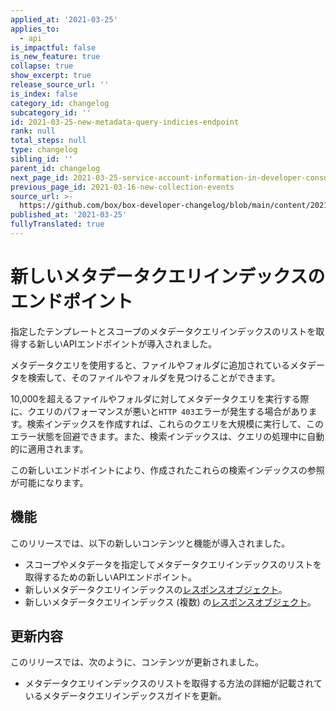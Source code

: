```yaml
---
applied_at: '2021-03-25'
applies_to:
  - api
is_impactful: false
is_new_feature: true
collapse: true
show_excerpt: true
release_source_url: ''
is_index: false
category_id: changelog
subcategory_id: ''
id: 2021-03-25-new-metadata-query-indicies-endpoint
rank: null
total_steps: null
type: changelog
sibling_id: ''
parent_id: changelog
next_page_id: 2021-03-25-service-account-information-in-developer-console
previous_page_id: 2021-03-16-new-collection-events
source_url: >-
  https://github.com/box/box-developer-changelog/blob/main/content/2021/03-25-new-metadata-query-indicies-endpoint.md
published_at: '2021-03-25'
fullyTranslated: true
---
```

# 新しいメタデータクエリインデックスのエンドポイント

指定したテンプレートとスコープのメタデータクエリインデックスのリストを取得する新しいAPIエンドポイントが導入されました。

<!-- more -->

メタデータクエリを使用すると、ファイルやフォルダに追加されているメタデータを検索して、そのファイルやフォルダを見つけることができます。

10,000を超えるファイルやフォルダに対してメタデータクエリを実行する際に、クエリのパフォーマンスが悪いと`HTTP 403`エラーが発生する場合があります。検索インデックスを作成すれば、これらのクエリを大規模に実行して、このエラー状態を回避できます。また、検索インデックスは、クエリの処理中に自動的に適用されます。

この新しいエンドポイントにより、作成されたこれらの検索インデックスの参照が可能になります。

## 機能

このリリースでは、以下の新しいコンテンツと機能が導入されました。

* スコープやメタデータを指定してメタデータクエリインデックスのリストを取得するための新しいAPIエンドポイント。
* 新しいメタデータクエリインデックスの[レスポンスオブジェクト][mdq-index-response]。
* 新しいメタデータクエリインデックス (複数) の[レスポンスオブジェクト][mdq-indices-response]。

## 更新内容

このリリースでは、次のように、コンテンツが更新されました。

* メタデータクエリインデックスのリストを取得する方法の詳細が記載されているメタデータクエリインデックスガイドを更新。 

[mdq-indices-response]: https://developer.box.com/reference/resources/metadata-query-index/

[mdq-index-response]: https://developer.box.com/reference/resources/metadata-query-indices/
